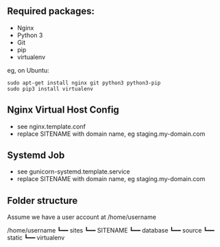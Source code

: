 ## Required packages:

* Nginx
* Python 3
* Git
* pip
* virtualenv

eg, on Ubuntu:

    sudo apt-get install nginx git python3 python3-pip
    sudo pip3 install virtualenv

## Nginx Virtual Host Config

* see nginx.template.conf
* replace SITENAME with domain name, eg staging.my-domain.com

## Systemd Job

* see gunicorn-systemd.template.service
* replace SITENAME with domain name, eg staging.my-domain.com

## Folder structure
Assume we have a user account at /home/username

/home/username
┗━━ sites
    ┗━━ SITENAME
        ┗━━ database
        ┗━━ source
        ┗━━ static
        ┗━━ virtualenv
